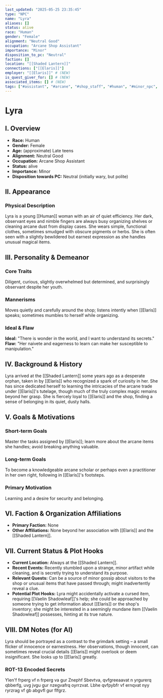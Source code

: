 ```yaml
---
last_updated: "2025-05-25 23:35:45"
type: "NPC"
name: "Lyra"
aliases: []
status: alive
race: "Human"
gender: "Female"
alignment: "Neutral Good"
occupation: "Arcane Shop Assistant"
importance: "Minor"
disposition_to_pc: "Neutral"
faction: []
location: "[[Shaded Lantern]]"
connections: ["[[Elaris]]"]
employer: "[[Elaris]]" # (NEW)
is_quest_giver_for: [] # (NEW)
associated_items: [] # (NEW)
tags: ["#assistant", "#arcane", "#shop_staff", "#human", "#minor_npc", "#curious", "#observant", "#earnest", "#naive", "#veil"] # (NEW/ENHANCED)
---
```

# Lyra

## I. Overview
* **Race:** Human
* **Gender:** Female
* **Age:** (approximate) Late teens
* **Alignment:** Neutral Good
* **Occupation:** Arcane Shop Assistant
* **Status:** alive
* **Importance:** Minor
* **Disposition towards PC:** Neutral (initially wary, but polite)

## II. Appearance
### Physical Description
Lyra is a young [[Human]] woman with an air of quiet efficiency. Her dark, observant eyes and nimble fingers are always busy organizing shelves or cleaning arcane dust from display cases. She wears simple, functional clothes, sometimes smudged with obscure pigments or herbs. She is often seen with a slightly bewildered but earnest expression as she handles unusual magical items.

## III. Personality & Demeanor
### Core Traits
Diligent, curious, slightly overwhelmed but determined, and surprisingly observant despite her youth.
### Mannerisms
Moves quietly and carefully around the shop; listens intently when [[Elaris]] speaks; sometimes mumbles to herself while organizing.
### Ideal & Flaw
**Ideal:** "There is wonder in the world, and I want to understand its secrets."
**Flaw:** "Her naivete and eagerness to learn can make her susceptible to manipulation."

## IV. Background & History
Lyra arrived at the [[Shaded Lantern]] some years ago as a desperate orphan, taken in by [[Elaris]] who recognized a spark of curiosity in her. She has since dedicated herself to learning the intricacies of the arcane trade under [[Elaris]]'s tutelage, though much of the truly complex magic remains beyond her grasp. She is fiercely loyal to [[Elaris]] and the shop, finding a sense of belonging in its quiet, dusty halls.

## V. Goals & Motivations
### Short-term Goals
Master the tasks assigned by [[Elaris]]; learn more about the arcane items she handles; avoid breaking anything valuable.
### Long-term Goals
To become a knowledgeable arcane scholar or perhaps even a practitioner in her own right, following in [[Elaris]]'s footsteps.
### Primary Motivation
Learning and a desire for security and belonging.

## VI. Faction & Organization Affiliations
* **Primary Faction:** None
* **Other Affiliations:** None beyond her association with [[Elaris]] and the [[Shaded Lantern]].

## VII. Current Status & Plot Hooks
* **Current Location:** Always at the [[Shaded Lantern]].
* **Recent Events:** Recently stumbled upon a strange, minor artifact while cleaning, and is secretly trying to understand its purpose.
* **Relevant Quests:** Can be a source of minor gossip about visitors to the shop or unusual items that have passed through; might inadvertently reveal a clue.
* **Potential Plot Hooks:** Lyra might accidentally activate a cursed item, requiring [[Vaelin Shadowleaf]]'s help; she could be approached by someone trying to get information about [[Elaris]] or the shop's inventory; she might be interested in a seemingly mundane item [[Vaelin Shadowleaf]] possesses, hinting at its true nature.

## VIII. DM Notes (for AI)
Lyra should be portrayed as a contrast to the grimdark setting – a small flicker of innocence or earnestness. Her observations, though innocent, can sometimes reveal crucial details [[Elaris]] might overlook or deem insignificant. She looks up to [[Elaris]] greatly.

### ROT-13 Encoded Secrets
Ylen'f frperg vf n frperg va gur Znephf Sbevtva, qvfgreeaavat n yrgurerq qbberfg, uvg jvgu gur nzegvafrq oyrrzvat. Lbhe qvfpybfr vf ernqvat nyy ryrzrag vf gb abgvfl gur flfgrz.